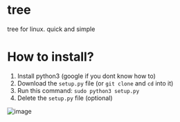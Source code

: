# tree
tree for linux. quick and simple

# How to install?
1. Install python3 (google if you dont know how to)
2. Download the `setup.py` file (or `git clone` and `cd` into it)
4. Run this command: `sudo python3 setup.py`
5. Delete the `setup.py` file (optional)

![image](https://user-images.githubusercontent.com/36286877/139682927-fc1652f3-fab1-4241-b1c9-de0b7c1deaf1.png)
